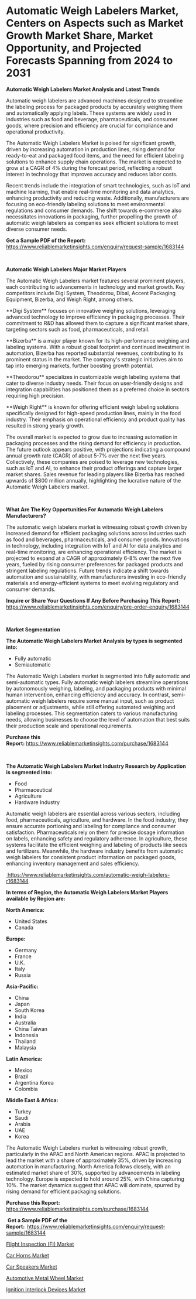 <p><h1>Automatic Weigh Labelers Market, Centers on Aspects such as Market Growth Market Share, Market Opportunity, and Projected Forecasts Spanning from 2024 to 2031</h1></p><p><strong>Automatic Weigh Labelers Market Analysis and Latest Trends</strong></p>
<p><p>Automatic weigh labelers are advanced machines designed to streamline the labeling process for packaged products by accurately weighing them and automatically applying labels. These systems are widely used in industries such as food and beverage, pharmaceuticals, and consumer goods, where precision and efficiency are crucial for compliance and operational productivity.</p><p>The Automatic Weigh Labelers Market is poised for significant growth, driven by increasing automation in production lines, rising demand for ready-to-eat and packaged food items, and the need for efficient labeling solutions to enhance supply chain operations. The market is expected to grow at a CAGR of 4% during the forecast period, reflecting a robust interest in technology that improves accuracy and reduces labor costs.</p><p>Recent trends include the integration of smart technologies, such as IoT and machine learning, that enable real-time monitoring and data analytics, enhancing productivity and reducing waste. Additionally, manufacturers are focusing on eco-friendly labeling solutions to meet environmental regulations and consumer demands. The shift towards e-commerce also necessitates innovations in packaging, further propelling the growth of automatic weigh labelers as companies seek efficient solutions to meet diverse consumer needs.</p></p>
<p><strong>Get a Sample PDF of the Report:&nbsp;</strong> <a href="https://www.reliablemarketinsights.com/enquiry/request-sample/1683144?utm_campaign=1622&utm_medium=2&utm_source=Github&utm_content=ia&utm_term=15102024&utm_id=automatic-weigh-labelers">https://www.reliablemarketinsights.com/enquiry/request-sample/1683144</a></p>
<p>&nbsp;</p>
<p><strong>Automatic Weigh Labelers Major Market Players</strong></p>
<p><p>The Automatic Weigh Labelers market features several prominent players, each contributing to advancements in technology and market growth. Key competitors include Digi System, Theodorou, Dibal, Accent Packaging Equipment, Bizerba, and Weigh Right, among others.</p><p>**Digi System** focuses on innovative weighing solutions, leveraging advanced technology to improve efficiency in packaging processes. Their commitment to R&D has allowed them to capture a significant market share, targeting sectors such as food, pharmaceuticals, and retail.</p><p>**Bizerba** is a major player known for its high-performance weighing and labeling systems. With a robust global footprint and continued investment in automation, Bizerba has reported substantial revenues, contributing to its prominent status in the market. The company's strategic initiatives aim to tap into emerging markets, further boosting growth potential. </p><p>**Theodorou** specializes in customizable weigh labeling systems that cater to diverse industry needs. Their focus on user-friendly designs and integration capabilities has positioned them as a preferred choice in sectors requiring high precision.</p><p>**Weigh Right** is known for offering efficient weigh labeling solutions specifically designed for high-speed production lines, mainly in the food industry. Their emphasis on operational efficiency and product quality has resulted in strong yearly growth.</p><p>The overall market is expected to grow due to increasing automation in packaging processes and the rising demand for efficiency in production. The future outlook appears positive, with projections indicating a compound annual growth rate (CAGR) of about 5-7% over the next five years. Collectively, these companies are poised to leverage new technologies, such as IoT and AI, to enhance their product offerings and capture larger market shares. Sales revenue for leading players like Bizerba has reached upwards of $800 million annually, highlighting the lucrative nature of the Automatic Weigh Labelers market.</p></p>
<p>&nbsp;</p>
<p><strong>What Are The Key Opportunities For Automatic Weigh Labelers Manufacturers?</strong></p>
<p><p>The automatic weigh labelers market is witnessing robust growth driven by increased demand for efficient packaging solutions across industries such as food and beverages, pharmaceuticals, and consumer goods. Innovations in technology, including integration with IoT and AI for data analytics and real-time monitoring, are enhancing operational efficiency. The market is projected to expand at a CAGR of approximately 6-8% over the next five years, fueled by rising consumer preferences for packaged products and stringent labeling regulations. Future trends indicate a shift towards automation and sustainability, with manufacturers investing in eco-friendly materials and energy-efficient systems to meet evolving regulatory and consumer demands.</p></p>
<p><strong>Inquire or Share Your Questions If Any Before Purchasing This Report:</strong> <a href="https://www.reliablemarketinsights.com/enquiry/pre-order-enquiry/1683144?utm_campaign=1622&utm_medium=2&utm_source=Github&utm_content=ia&utm_term=15102024&utm_id=automatic-weigh-labelers">https://www.reliablemarketinsights.com/enquiry/pre-order-enquiry/1683144</a></p>
<p>&nbsp;</p>
<p><strong>Market Segmentation</strong></p>
<p><strong>The Automatic Weigh Labelers Market Analysis by types is segmented into:</strong></p>
<p><ul><li>Fully automatic</li><li>Semiautomatic</li></ul></p>
<p><p>The Automatic Weigh Labelers market is segmented into fully automatic and semi-automatic types. Fully automatic weigh labelers streamline operations by autonomously weighing, labeling, and packaging products with minimal human intervention, enhancing efficiency and accuracy. In contrast, semi-automatic weigh labelers require some manual input, such as product placement or adjustments, while still offering automated weighing and labeling processes. This segmentation caters to various manufacturing needs, allowing businesses to choose the level of automation that best suits their production scale and operational requirements.</p></p>
<p><strong>Purchase this Report:&nbsp;</strong><a href="https://www.reliablemarketinsights.com/purchase/1683144?utm_campaign=1622&utm_medium=2&utm_source=Github&utm_content=ia&utm_term=15102024&utm_id=automatic-weigh-labelers">https://www.reliablemarketinsights.com/purchase/1683144</a></p>
<p>&nbsp;</p>
<p><strong>The Automatic Weigh Labelers Market Industry Research by Application is segmented into:</strong></p>
<p><ul><li>Food</li><li>Pharmaceutical</li><li>Agriculture</li><li>Hardware Industry</li></ul></p>
<p><p>Automatic weigh labelers are essential across various sectors, including food, pharmaceuticals, agriculture, and hardware. In the food industry, they ensure accurate portioning and labeling for compliance and consumer satisfaction. Pharmaceuticals rely on them for precise dosage information on labels, enhancing safety and regulatory adherence. In agriculture, these systems facilitate the efficient weighing and labeling of products like seeds and fertilizers. Meanwhile, the hardware industry benefits from automatic weigh labelers for consistent product information on packaged goods, enhancing inventory management and sales efficiency.</p></p>
<p><a href="https://www.reliablemarketinsights.com/automatic-weigh-labelers-r1683144?utm_campaign=1622&utm_medium=2&utm_source=Github&utm_content=ia&utm_term=15102024&utm_id=automatic-weigh-labelers">&nbsp;https://www.reliablemarketinsights.com/automatic-weigh-labelers-r1683144</a></p>
<p><strong>In terms of Region, the Automatic Weigh Labelers Market Players available by Region are:</strong></p>
<p>
    <p> <strong> North America: </strong>
        <ul>
            <li>United States</li>
            <li>Canada</li>
        </ul>
        </p> 
    <p> <strong> Europe: </strong>
        <ul>
            <li>Germany</li>
            <li>France</li>
            <li>U.K.</li>
            <li>Italy</li>
            <li>Russia</li>
        </ul>
        </p> 
    <p> <strong> Asia-Pacific: </strong>
        <ul>
            <li>China</li>
            <li>Japan</li>
            <li>South Korea</li>
            <li>India</li>
            <li>Australia</li>
            <li>China Taiwan</li>
            <li>Indonesia</li>
            <li>Thailand</li>
            <li>Malaysia</li>
        </ul>
        </p> 
    <p> <strong> Latin America: </strong>
        <ul>
            <li>Mexico</li>
            <li>Brazil</li>
            <li>Argentina Korea</li>
            <li>Colombia</li>
        </ul>
        </p> 
    <p> <strong> Middle East & Africa: </strong>
        <ul>
            <li>Turkey</li>
            <li>Saudi</li>
            <li>Arabia</li>
            <li>UAE</li>
            <li>Korea</li>
        </ul>
    </p>
    </p>
<p><p>The Automatic Weigh Labelers market is witnessing robust growth, particularly in the APAC and North American regions. APAC is projected to lead the market with a share of approximately 35%, driven by increasing automation in manufacturing. North America follows closely, with an estimated market share of 30%, supported by advancements in labeling technology. Europe is expected to hold around 25%, with China capturing 10%. The market dynamics suggest that APAC will dominate, spurred by rising demand for efficient packaging solutions.</p></p>
<p><strong>Purchase this Report: </strong><a href="https://www.reliablemarketinsights.com/purchase/1683144?utm_campaign=1622&utm_medium=2&utm_source=Github&utm_content=ia&utm_term=15102024&utm_id=automatic-weigh-labelers">https://www.reliablemarketinsights.com/purchase/1683144</a></p>
<p>&nbsp;<strong>Get a Sample PDF of the Report:&nbsp;&nbsp;</strong><a href="https://www.reliablemarketinsights.com/enquiry/request-sample/1683144?utm_campaign=1622&utm_medium=2&utm_source=Github&utm_content=ia&utm_term=15102024&utm_id=automatic-weigh-labelers">https://www.reliablemarketinsights.com/enquiry/request-sample/1683144</a></p>
<p><strong></strong></p>
<p><p><a href="https://www.linkedin.com/pulse/disruption-innovation-flight-inspection-fi-industry-market-analysis-285tf?utm_campaign=1622&utm_medium=2&utm_source=Github&utm_content=ia&utm_term=15102024&utm_id=automatic-weigh-labelers">Flight Inspection (FI) Market</a></p><p><a href="https://www.linkedin.com/pulse/car-horns-market-forecasts-trends-impact-analysis-2024--ao3hf?utm_campaign=1622&utm_medium=2&utm_source=Github&utm_content=ia&utm_term=15102024&utm_id=automatic-weigh-labelers">Car Horns Market</a></p><p><a href="https://www.linkedin.com/pulse/car-speakers-market-outlook-current-assessment-future-projections-85hgf?utm_campaign=1622&utm_medium=2&utm_source=Github&utm_content=ia&utm_term=15102024&utm_id=automatic-weigh-labelers">Car Speakers Market</a></p><p><a href="https://www.linkedin.com/pulse/automotive-metal-wheel-momentum-charting-86-cagr-path-2024-2031-hisnf?utm_campaign=1622&utm_medium=2&utm_source=Github&utm_content=ia&utm_term=15102024&utm_id=automatic-weigh-labelers">Automotive Metal Wheel Market</a></p><p><a href="https://www.linkedin.com/pulse/decoding-ignition-interlock-devices-market-signals-growth-algorithms-uxgjf?utm_campaign=1622&utm_medium=2&utm_source=Github&utm_content=ia&utm_term=15102024&utm_id=automatic-weigh-labelers">Ignition Interlock Devices Market</a></p></p>